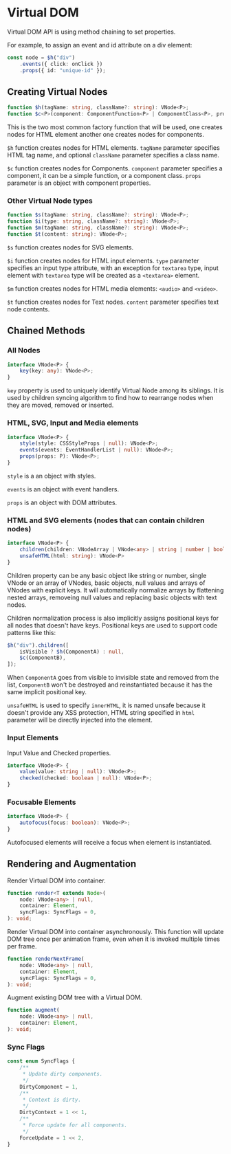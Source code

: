 # Virtual DOM

Virtual DOM API is using method chaining to set properties.

For example, to assign an event and id attribute on a div element:

```ts
const node = $h("div")
    .events({ click: onClick })
    .props({ id: "unique-id" });
```

## Creating Virtual Nodes

```ts
function $h(tagName: string, className?: string): VNode<P>;
function $c<P>(component: ComponentFunction<P> | ComponentClass<P>, props: P): VNode<P>;
```

This is the two most common factory function that will be used, one creates nodes for HTML element another one creates
nodes for components.

`$h` function creates nodes for HTML elements. `tagName` parameter specifies HTML tag name, and optional `className`
parameter specifies a class name.

`$c` function creates nodes for Components. `component` parameter specifies a component, it can be a simple function,
or a component class. `props` parameter is an object with component properties.

### Other Virtual Node types

```ts
function $s(tagName: string, className?: string): VNode<P>;
function $i(type: string, className?: string): VNode<P>;
function $m(tagName: string, className?: string): VNode<P>;
function $t(content: string): VNode<P>;
```

`$s` function creates nodes for SVG elements.

`$i` function creates nodes for HTML input elements. `type` parameter specifies an input type attribute, with an
exception for `textarea` type, input element with `textarea` type will be created as a `<textarea>` element.

`$m` function creates nodes for HTML media elements: `<audio>` and `<video>`.

`$t` function creates nodes for Text nodes. `content` parameter specifies text node contents.

## Chained Methods

### All Nodes

```ts
interface VNode<P> {
    key(key: any): VNode<P>;
}
```

`key` property is used to uniquely identify Virtual Node among its siblings. It is used by children syncing algorithm to
find how to rearrange nodes when they are moved, removed or inserted.

### HTML, SVG, Input and Media elements

```ts
interface VNode<P> {
    style(style: CSSStyleProps | null): VNode<P>;
    events(events: EventHandlerList | null): VNode<P>;
    props(props: P): VNode<P>;
}
```

`style` is a an object with styles.

`events` is an object with event handlers.

`props` is an object with DOM attributes.

### HTML and SVG elements (nodes that can contain children nodes)

```ts
interface VNode<P> {
    children(children: VNodeArray | VNode<any> | string | number | boolean | null): VNode<P>;
    unsafeHTML(html: string): VNode<P>
}
```

Children property can be any basic object like string or number, single VNode or an array of VNodes, basic objects, null
values and arrays of VNodes with explicit keys. It will automatically normalize arrays by flattening nested arrays,
removeing null values and replacing basic objects with text nodes.

Children normalization process is also implicitly assigns positional keys for all nodes that doesn't have keys.
Positional keys are used to support code patterns like this:

```ts
$h("div").children([
    isVisible ? $h(ComponentA) : null,
    $c(ComponentB),
]);
```

When `ComponentA` goes from visible to invisible state and removed from the list, `ComponentB` won't be destroyed and
reinstantiated because it has the same implicit positional key.

`unsafeHTML` is used to specify `innerHTML`, it is named unsafe because it doesn't provide any XSS protection, HTML
string specified in `html` parameter will be directly injected into the element.

### Input Elements

Input Value and Checked properties.

```ts
interface VNode<P> {
    value(value: string | null): VNode<P>;
    checked(checked: boolean | null): VNode<P>;
}
```

### Focusable Elements

```ts
interface VNode<P> {
    autofocus(focus: boolean): VNode<P>;
}
```

Autofocused elements will receive a focus when element is instantiated.

## Rendering and Augmentation

Render Virtual DOM into container.

```ts
function render<T extends Node>(
    node: VNode<any> | null,
    container: Element,
    syncFlags: SyncFlags = 0,
): void;
```

Render Virtual DOM into container asynchronously. This function will update DOM tree once per animation frame, even
when it is invoked multiple times per frame.

```ts
function renderNextFrame(
    node: VNode<any> | null,
    container: Element,
    syncFlags: SyncFlags = 0,
): void;
```

Augment existing DOM tree with a Virtual DOM.

```ts
function augment(
    node: VNode<any> | null,
    container: Element,
): void;
```

### Sync Flags

```ts
const enum SyncFlags {
    /**
     * Update dirty components.
     */
    DirtyComponent = 1,
    /**
     * Context is dirty.
     */
    DirtyContext = 1 << 1,
    /**
     * Force update for all components.
     */
    ForceUpdate = 1 << 2,
}
```